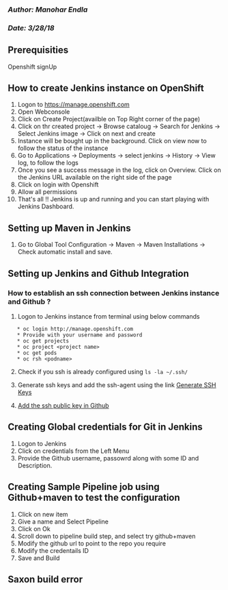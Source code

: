 ### *Author: Manohar Endla*
### *Date: 3/28/18*

## Prerequisities 
Openshift signUp

## How to create Jenkins instance on OpenShift

1. Logon to https://manage.openshift.com
2. Open Webconsole
3. Click on Create Project(availble on Top Right corner of the page)
4. Click on thr created project -> Browse cataloug -> Search for Jenkins -> Select Jenkins image -> Click on next and create
5. Instance will be bought up in the background. Click on view now to follow the status of the instance
6. Go to Applications -> Deployments -> select jenkins -> History -> View log, to follow the logs
7. Once you see a success message in the log, click on Overview. Click on the Jenkins URL available on the right side of the page
8. Click on login with Openshift
9. Allow all permissions
10. That's all !! Jenkins is up and running and you can start playing with Jenkins Dashboard.

## Setting up Maven in Jenkins 
1. Go to Global Tool Configuration -> Maven -> Maven Installations -> Check automatic install and save. 

## Setting up Jenkins and Github Integration
### How to establish an ssh connection between Jenkins instance and Github ? 

1. Logon to Jenkins instance from terminal using below commands 
```
   * oc login http://manage.openshift.com
   * Provide with your username and password
   * oc get projects
   * oc project <project name>
   * oc get pods
   * oc rsh <podname>
 ```
2. Check if you ssh is already configured using `ls -la ~/.ssh/`
3. Generate ssh keys and add the ssh-agent using the link [Generate SSH Keys](https://help.github.com/enterprise/2.12/user/articles/generating-a-new-ssh-key-and-adding-it-to-the-ssh-agent/#platform-linux)
  
4. [Add the ssh public key in Github](https://help.github.com/enterprise/2.12/user/articles/adding-a-new-ssh-key-to-your-github-account/#platform-linux)

## Creating Global credentials for Git in Jenkins 
1. Logon to Jenkins
2. Click on credentials from the Left Menu
3. Provide the Github username, passowrd along with some ID and Description.


## Creating Sample Pipeline job using Github+maven to test the configuration
1. Click on new item
2. Give a name and Select Pipeline
3. Click on Ok
4. Scroll down to pipeline build step, and select try github+maven 
5. Modify the github url to point to the repo you require
6. Modify the credentails ID
7. Save and Build

## Saxon build error 





